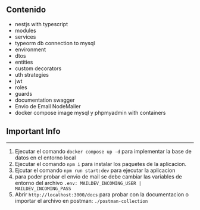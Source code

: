 ## Contenido

- nestjs with typescript
- modules
- services
- typeorm db connection to mysql
- environment
- dtos
- entities
- custom decorators
- uth strategies
- jwt
- roles
- guards
- documentation swagger
- Envio de Email NodeMailer
- docker compose image mysql y phpmyadmin with containers

## Important Info

---

1. Ejecutar el comando `docker compose up -d` para implementar la base de datos en el entorno local
2. Ejecutar el comando `npm i` para instalar los paquetes de la aplicacion.
3. Ejcutar el comando `npm run start:dev` para ejecutar la aplicacion
4. para poder probar el envio de mail se debe cambiar las variables de entorno del archivo `.env: MAILDEV_INCOMING_USER | MAILDEV_INCOMING_PASS`
5. Abrir `http://localhost:3000/docs` para probar con la documentacion o importar el archivo en postman: `./postman-collection`
